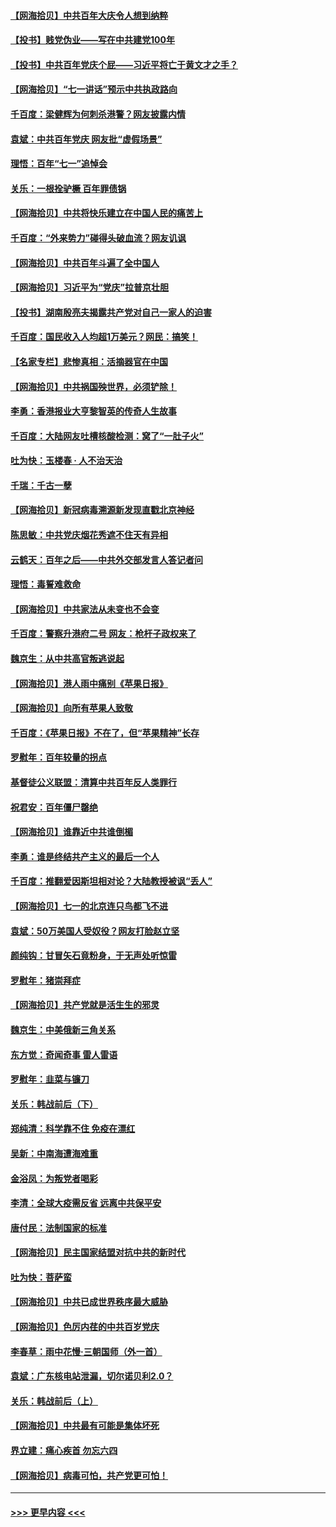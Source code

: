 #### [【网海拾贝】中共百年大庆令人想到纳粹](../pages/nsc993/n13068483.md?t=07052001) 
#### [【投书】贱党伪业——写在中共建党100年](../pages/nsc993/n13067843.md?t=07052001) 
#### [【投书】中共百年党庆个屁——习近平将亡于黄文才之手？](../pages/nsc993/n13067425.md?t=07052001) 
#### [【网海拾贝】“七一讲话”预示中共执政路向](../pages/nsc993/n13066434.md?t=07052001) 
#### [千百度：梁健辉为何刺杀港警？网友披露内情](../pages/nsc993/n13066979.md?t=07052001) 
#### [袁斌：中共百年党庆 网友批“虚假场景”](../pages/nsc993/n13066385.md?t=07052001) 
#### [理悟：百年“七一”追悼会](../pages/nsc993/n13066106.md?t=07052001) 
#### [关乐：一根拴驴橛 百年罪债锅](../pages/nsc993/n13066089.md?t=07052001) 
#### [【网海拾贝】中共将快乐建立在中国人民的痛苦上](../pages/nsc993/n13064939.md?t=07052001) 
#### [千百度：“外来势力”碰得头破血流？网友讥讽](../pages/nsc993/n13064878.md?t=07052001) 
#### [【网海拾贝】中共百年斗遍了全中国人](../pages/nsc993/n13060020.md?t=07052001) 
#### [【网海拾贝】习近平为“党庆”拉普京壮胆](../pages/nsc993/n13057781.md?t=07052001) 
#### [【投书】湖南殷亮夫揭露共产党对自己一家人的迫害](../pages/nsc993/n13057744.md?t=07052001) 
#### [千百度：国民收入人均超1万美元？网民：搞笑！](../pages/nsc993/n13057692.md?t=07052001) 
#### [【名家专栏】悲惨真相：活摘器官在中国](../pages/nsc993/n13056611.md?t=07052001) 
#### [【网海拾贝】中共祸国殃世界，必须铲除！](../pages/nsc993/n13056011.md?t=07052001) 
#### [李勇：香港报业大亨黎智英的传奇人生故事](../pages/nsc993/n13055258.md?t=07052001) 
#### [千百度：大陆网友吐槽核酸检测：窝了“一肚子火”](../pages/nsc993/n13055194.md?t=07052001) 
#### [吐为快：玉楼春 · 人不治天治](../pages/nsc993/n13054028.md?t=07052001) 
#### [千瑞：千古一孽](../pages/nsc993/n13054016.md?t=07052001) 
#### [【网海拾贝】新冠病毒溯源新发现直戳北京神经](../pages/nsc993/n13052425.md?t=07052001) 
#### [陈思敏：中共党庆烟花秀遮不住天有异相](../pages/nsc993/n13052020.md?t=07052001) 
#### [云鹤天：百年之后——中共外交部发言人答记者问](../pages/nsc993/n13051604.md?t=07052001) 
#### [理悟：毒誓难救命](../pages/nsc993/n13051601.md?t=07052001) 
#### [【网海拾贝】中共家法从未变也不会变](../pages/nsc993/n13050366.md?t=07052001) 
#### [千百度：警察升港府二号 网友：枪杆子政权来了](../pages/nsc993/n13050261.md?t=07052001) 
#### [魏京生：从中共高官叛逃说起](../pages/nsc993/n13048997.md?t=07052001) 
#### [【网海拾贝】港人雨中痛别《苹果日报》](../pages/nsc993/n13048941.md?t=07052001) 
#### [【网海拾贝】向所有苹果人致敬](../pages/nsc993/n13046795.md?t=07052001) 
#### [千百度：《苹果日报》不在了，但“苹果精神”长存](../pages/nsc993/n13046703.md?t=07052001) 
#### [罗慰年：百年较量的拐点](../pages/nsc993/n13046542.md?t=07052001) 
#### [基督徒公义联盟：清算中共百年反人类罪行](../pages/nsc993/n13046499.md?t=07052001) 
#### [祝君安：百年僵尸罄绝](../pages/nsc993/n13045595.md?t=07052001) 
#### [【网海拾贝】谁靠近中共谁倒楣](../pages/nsc993/n13044667.md?t=07052001) 
#### [李勇：谁是终结共产主义的最后一个人](../pages/nsc993/n13044397.md?t=07052001) 
#### [千百度：推翻爱因斯坦相对论？大陆教授被讽“丢人”](../pages/nsc993/n13043908.md?t=07052001) 
#### [【网海拾贝】七一的北京连只鸟都飞不进](../pages/nsc993/n13041377.md?t=07052001) 
#### [袁斌：50万美国人受奴役？网友打脸赵立坚](../pages/nsc993/n13041330.md?t=07052001) 
#### [颜纯钩：甘冒矢石竟粉身，于无声处听惊雷](../pages/nsc993/n13041140.md?t=07052001) 
#### [罗慰年：猪崇拜症](../pages/nsc993/n13041071.md?t=07052001) 
#### [【网海拾贝】共产党就是活生生的邪灵](../pages/nsc993/n13036627.md?t=07052001) 
#### [魏京生：中美俄新三角关系](../pages/nsc993/n13035986.md?t=07052001) 
#### [东方觉：奇闻奇事 雷人雷语](../pages/nsc993/n13035878.md?t=07052001) 
#### [罗慰年：韭菜与镰刀](../pages/nsc993/n13034374.md?t=07052001) 
#### [关乐：韩战前后（下）](../pages/nsc993/n13034113.md?t=07052001) 
#### [郑纯清：科学靠不住 免疫在漂红](../pages/nsc993/n13034093.md?t=07052001) 
#### [吴新：中南海遭海难重](../pages/nsc993/n13034084.md?t=07052001) 
#### [金浴凤：为叛党者喝彩](../pages/nsc993/n13034058.md?t=07052001) 
#### [李清：全球大疫需反省 远离中共保平安](../pages/nsc993/n13033784.md?t=07052001) 
#### [唐付民：法制国家的标准](../pages/nsc993/n13032944.md?t=07052001) 
#### [【网海拾贝】民主国家结盟对抗中共的新时代](../pages/nsc993/n13031717.md?t=07052001) 
#### [吐为快：菩萨蛮](../pages/nsc993/n13030033.md?t=07052001) 
#### [【网海拾贝】中共已成世界秩序最大威胁](../pages/nsc993/n13028138.md?t=07052001) 
#### [【网海拾贝】色厉内荏的中共百岁党庆](../pages/nsc993/n13025582.md?t=07052001) 
#### [李春草：雨中花慢‧三朝国师（外一首）](../pages/nsc993/n13025567.md?t=07052001) 
#### [袁斌：广东核电站泄漏，切尔诺贝利2.0？](../pages/nsc993/n13025475.md?t=07052001) 
#### [关乐：韩战前后（上）](../pages/nsc993/n13025387.md?t=07052001) 
#### [【网海拾贝】中共最有可能是集体坏死](../pages/nsc993/n13023101.md?t=07052001) 
#### [界立建：痛心疾首 勿忘六四](../pages/nsc993/n13022339.md?t=07052001) 
#### [【网海拾贝】病毒可怕，共产党更可怕！](../pages/nsc993/n13020728.md?t=07052001) 

----
#### [ >>> 更早内容 <<< ](../indexes/nsc993-earlier.md)
